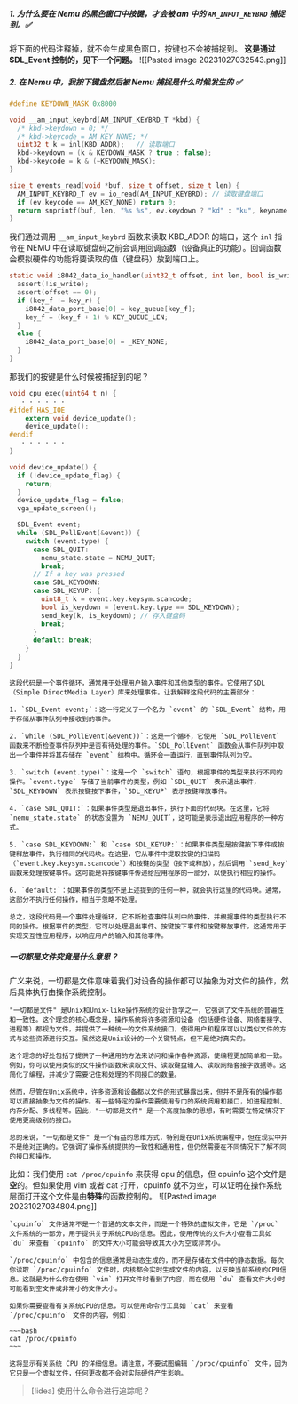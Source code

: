 ##### 1. 为什么要在 Nemu 的黑色窗口中按键，才会被 am 中的 `AM_INPUT_KEYBRD` 捕捉到。✅
将下面的代码注释掉，就不会生成黑色窗口，按键也不会被捕捉到。
**这是通过 SDL_Event 控制的，见下一个问题。**
![[Pasted image 20231027032543.png]]

##### 2. 在 Nemu 中，我按下键盘然后被 Nemu 捕捉是什么时候发生的 ✅

```c
#define KEYDOWN_MASK 0x8000

void __am_input_keybrd(AM_INPUT_KEYBRD_T *kbd) {
  /* kbd->keydown = 0; */
  /* kbd->keycode = AM_KEY_NONE; */
  uint32_t k = inl(KBD_ADDR);   // 读取端口
  kbd->keydown = (k & KEYDOWN_MASK ? true : false);
  kbd->keycode = k & (~KEYDOWN_MASK);
}

size_t events_read(void *buf, size_t offset, size_t len) {
  AM_INPUT_KEYBRD_T ev = io_read(AM_INPUT_KEYBRD); // 读取键盘端口
  if (ev.keycode == AM_KEY_NONE) return 0;
  return snprintf(buf, len, "%s %s", ev.keydown ? "kd" : "ku", keyname[ev.keycode]);
}
```

我们通过调用 `__am_input_keybrd` 函数来读取 KBD_ADDR 的端口，这个 `inl` 指令在 NEMU 中在读取键盘码之前会调用回调函数（设备真正的功能）。回调函数会模拟硬件的功能将要读取的值（键盘码）放到端口上。

```c
static void i8042_data_io_handler(uint32_t offset, int len, bool is_write) {
  assert(!is_write);
  assert(offset == 0);
  if (key_f != key_r) {
    i8042_data_port_base[0] = key_queue[key_f];
    key_f = (key_f + 1) % KEY_QUEUE_LEN;
  }
  else {
    i8042_data_port_base[0] = _KEY_NONE;
  }
}
```

那我们的按键是什么时候被捕捉到的呢？

```c
void cpu_exec(uint64_t n) {
   · · · · · ·
#ifdef HAS_IOE
    extern void device_update();
    device_update();
#endif
   · · · · · ·
}

void device_update() {
  if (!device_update_flag) {
    return;
  }
  device_update_flag = false;
  vga_update_screen();

  SDL_Event event;
  while (SDL_PollEvent(&event)) {
    switch (event.type) {
      case SDL_QUIT:
        nemu_state.state = NEMU_QUIT;
        break;
      // If a key was pressed
      case SDL_KEYDOWN:
      case SDL_KEYUP: {
        uint8_t k = event.key.keysym.scancode;
        bool is_keydown = (event.key.type == SDL_KEYDOWN);
        send_key(k, is_keydown); // 存入键盘码
        break;
      }
      default: break;
    }
  }
}
```

```ad-chatgpt
这段代码是一个事件循环，通常用于处理用户输入事件和其他类型的事件。它使用了SDL（Simple DirectMedia Layer）库来处理事件。让我解释这段代码的主要部分：

1. `SDL_Event event;`：这一行定义了一个名为 `event` 的 `SDL_Event` 结构，用于存储从事件队列中接收到的事件。

2. `while (SDL_PollEvent(&event))`：这是一个循环，它使用 `SDL_PollEvent` 函数来不断检查事件队列中是否有待处理的事件。`SDL_PollEvent` 函数会从事件队列中取出一个事件并将其存储在 `event` 结构中。循环会一直运行，直到事件队列为空。

3. `switch (event.type)`：这是一个 `switch` 语句，根据事件的类型来执行不同的操作。`event.type` 存储了当前事件的类型，例如 `SDL_QUIT` 表示退出事件，`SDL_KEYDOWN` 表示按键按下事件，`SDL_KEYUP` 表示按键释放事件。

4. `case SDL_QUIT:`：如果事件类型是退出事件，执行下面的代码块。在这里，它将 `nemu_state.state` 的状态设置为 `NEMU_QUIT`，这可能是表示退出应用程序的一种方式。

5. `case SDL_KEYDOWN:` 和 `case SDL_KEYUP:`：如果事件类型是按键按下事件或按键释放事件，执行相同的代码块。在这里，它从事件中提取按键的扫描码（`event.key.keysym.scancode`）和按键的类型（按下或释放），然后调用 `send_key` 函数来处理按键事件。这可能是将按键事件传递给应用程序的一部分，以便执行相应的操作。

6. `default:`：如果事件的类型不是上述提到的任何一种，就会执行这里的代码块。通常，这部分不执行任何操作，相当于忽略不处理。

总之，这段代码是一个事件处理循环，它不断检查事件队列中的事件，并根据事件的类型执行不同的操作。根据事件的类型，它可以处理退出事件、按键按下事件和按键释放事件。这通常用于实现交互性应用程序，以响应用户的输入和其他事件。
```

##### 一切都是文件究竟是什么意思？

广义来说，一切都是文件意味着我们对设备的操作都可以抽象为对文件的操作，然后具体执行由操作系统控制。

```ad-chatgpt
"一切都是文件" 是Unix和Unix-like操作系统的设计哲学之一，它强调了文件系统的普遍性和一致性。这个理念的核心概念是，操作系统将许多资源和设备（包括硬件设备、网络套接字、进程等）都视为文件，并提供了一种统一的文件系统接口，使得用户和程序可以以类似文件的方式与这些资源进行交互。虽然这是Unix设计的一个关键特点，但不是绝对真实的。

这个理念的好处包括了提供了一种通用的方法来访问和操作各种资源，使编程更加简单和一致。例如，你可以使用类似的文件操作函数来读取文件、读取键盘输入、读取网络套接字数据等。这简化了编程，并减少了需要记住和处理的不同接口的数量。

然而，尽管在Unix系统中，许多资源和设备都以文件的形式暴露出来，但并不是所有的操作都可以直接抽象为文件的操作。有一些特定的操作需要使用专门的系统调用和接口，如进程控制、内存分配、多线程等。因此，"一切都是文件" 是一个高度抽象的思想，有时需要在特定情况下使用更高级别的接口。

总的来说，"一切都是文件" 是一个有益的思维方式，特别是在Unix系统编程中，但在现实中并不是绝对正确的。它强调了操作系统提供的一致性和通用性，但仍然需要在不同情况下了解不同的接口和操作。
```

比如：我们使用 `cat /proc/cpuinfo` 来获得 cpu 的信息，但 cpuinfo 这个文件是**空**的。但如果使用 vim 或者 cat 打开，cpuinfo 就不为空，可以证明在操作系统层面打开这个文件是由**特殊**的函数控制的。
![[Pasted image 20231027034804.png]]


```ad-chatgpt
`cpuinfo` 文件通常不是一个普通的文本文件，而是一个特殊的虚拟文件，它是 `/proc` 文件系统的一部分，用于提供关于系统CPU的信息。因此，使用传统的文件大小查看工具如 `du` 来查看 `cpuinfo` 的文件大小可能会导致其大小为空或非常小。

`/proc/cpuinfo` 中包含的信息通常是动态生成的，而不是存储在文件中的静态数据。每次你读取 `/proc/cpuinfo` 文件时，内核都会实时生成文件的内容，以反映当前系统的CPU信息。这就是为什么你在使用 `vim` 打开文件时看到了内容，而在使用 `du` 查看文件大小时可能看到空文件或非常小的文件大小。

如果你需要查看有关系统CPU的信息，可以使用命令行工具如 `cat` 来查看 `/proc/cpuinfo` 文件的内容，例如：

~~~bash
cat /proc/cpuinfo
~~~

这将显示有关系统 CPU 的详细信息。请注意，不要试图编辑 `/proc/cpuinfo` 文件，因为它只是一个虚拟文件，任何更改都不会对实际硬件产生影响。
```

>[!idea] 使用什么命令进行追踪呢？